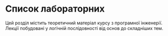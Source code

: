 # Список лабораторних

Цей розділ містить теоретичний матеріал курсу з програмної інженерії. Лекції побудовані у логічній послідовності від основ до складніших тем.
